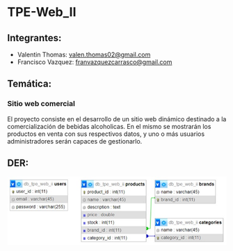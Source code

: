 # TPE-Web_II
## Integrantes: 
  - Valentin Thomas: valen.thomas02@gmail.com
  - Francisco Vazquez: franvazquezcarrasco@gmail.com
## Temática:
### Sitio web comercial
  El proyecto consiste en el desarrollo de un sitio web dinámico destinado a la comercialización de bebidas alcoholicas.
  En el mismo se mostrarán los productos en venta con sus respectivos datos, y uno o más usuarios administradores serán
  capaces de gestionarlo. 
## DER:
![Diagrama de la BBDD](https://github.com/franvazquezc/TPE-Web_II/blob/main/DER_TPE_Web_II.jpg)
